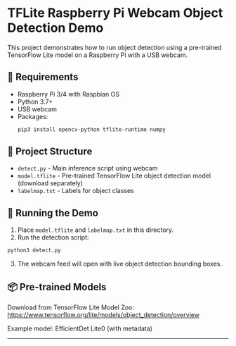# TFLite Raspberry Pi Webcam Object Detection Demo

This project demonstrates how to run object detection using a pre-trained TensorFlow Lite model on a Raspberry Pi with a USB webcam.

## 🧰 Requirements

- Raspberry Pi 3/4 with Raspbian OS
- Python 3.7+
- USB webcam
- Packages:
  ```bash
  pip3 install opencv-python tflite-runtime numpy
  ```

## 📁 Project Structure

- `detect.py` - Main inference script using webcam
- `model.tflite` - Pre-trained TensorFlow Lite object detection model (download separately)
- `labelmap.txt` - Labels for object classes

## 🚀 Running the Demo

1. Place `model.tflite` and `labelmap.txt` in this directory.
2. Run the detection script:

```bash
python3 detect.py
```

3. The webcam feed will open with live object detection bounding boxes.

## 📦 Pre-trained Models

Download from TensorFlow Lite Model Zoo: https://www.tensorflow.org/lite/models/object_detection/overview

Example model: EfficientDet Lite0 (with metadata)

---